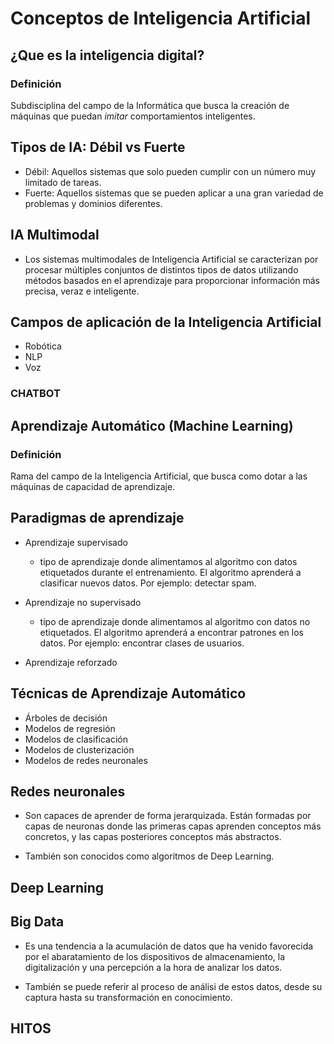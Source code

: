  # Conceptos de Inteligencia Artificial

## ¿Que es la inteligencia digital?
### Definición

Subdisciplina del campo de la Informática que busca la creación de máquinas que puedan *imitar* comportamientos inteligentes.

## Tipos de IA: Débil vs Fuerte

* Débil: Aquellos sistemas que solo pueden cumplir con un número muy limitado de tareas.
* Fuerte: Aquellos sistemas que se pueden aplicar a una gran variedad de problemas y dominios diferentes.

## IA Multimodal
* Los sistemas multimodales de Inteligencia Artificial se caracterizan por procesar múltiples conjuntos de distintos tipos de datos utilizando métodos basados en el aprendizaje para proporcionar información más precisa, veraz e inteligente.

## Campos de aplicación de la Inteligencia Artificial

* Robótica
* NLP
* Voz
### CHATBOT

## Aprendizaje Automático (Machine Learning)
### Definición

Rama del campo de la Inteligencia Artificial, que busca como dotar a las máquinas de capacidad de aprendizaje.

## Paradigmas de aprendizaje

* Aprendizaje supervisado
  * tipo de aprendizaje donde alimentamos al algoritmo con datos etiquetados durante el entrenamiento. El algoritmo aprenderá a clasificar nuevos datos. Por ejemplo: detectar spam.

* Aprendizaje no supervisado
  * tipo de aprendizaje donde alimentamos al algoritmo con datos no etiquetados. El algoritmo aprenderá a encontrar patrones en los datos. Por ejemplo: encontrar clases de usuarios.

* Aprendizaje reforzado

## Técnicas de Aprendizaje Automático

* Árboles de decisión
* Modelos de regresión
* Modelos de clasificación
* Modelos de clusterización
* Modelos de redes neuronales

## Redes neuronales
 
 * Son capaces de aprender de forma jerarquizada. Están formadas por capas de neuronas donde las primeras capas aprenden conceptos más concretos, y las capas posteriores conceptos más abstractos.
 
 * También son conocidos como algoritmos de Deep Learning.
 
 ## Deep Learning
 
 ## Big Data
 
 * Es una tendencia a la acumulación de datos que ha venido favorecida por el abaratamiento de los dispositivos de almacenamiento, la digitalización y una percepción a la hora de analizar los datos.
 
 * También se puede referir  al proceso de análisi de estos datos, desde su captura hasta su transformación en conocimiento.
 
 ## HITOS
 
 
